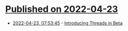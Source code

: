 # [Published on 2022-04-23](index.md)

* [2022-04-23, 07:53:45](https://news.ycombinator.com/item?id=31132313) - [Introducing Threads in Beta](https://element.io/blog/introducing-threads-in-beta/)
